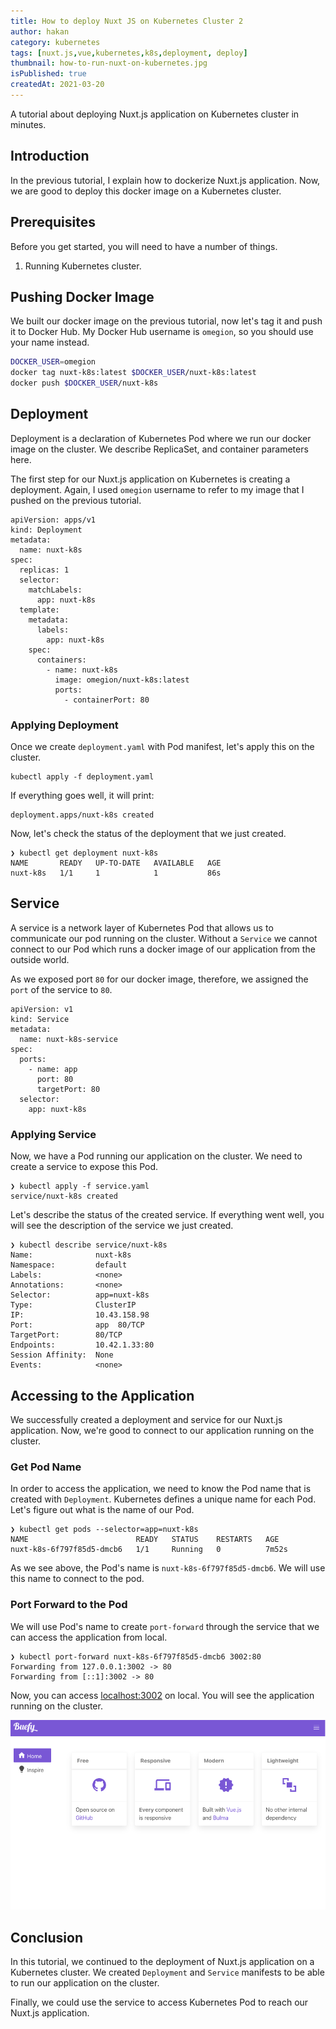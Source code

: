 ```yaml
---
title: How to deploy Nuxt JS on Kubernetes Cluster 2
author: hakan
category: kubernetes
tags: [nuxt.js,vue,kubernetes,k8s,deployment, deploy]
thumbnail: how-to-run-nuxt-on-kubernetes.jpg
isPublished: true
createdAt: 2021-03-20
---
```


A tutorial about deploying Nuxt.js application on Kubernetes cluster in minutes.
<!--more-->

## Introduction

In the previous tutorial, I explain how to dockerize Nuxt.js application. Now, we are good to deploy this docker image on a Kubernetes cluster.

## Prerequisites
Before you get started, you will need to have a number of things.
1. Running Kubernetes cluster.

## Pushing Docker Image

We built our docker image on the previous tutorial, now let's tag it and push it to Docker Hub. My Docker Hub username is `omegion`, so you should use your name instead.

```bash
DOCKER_USER=omegion
docker tag nuxt-k8s:latest $DOCKER_USER/nuxt-k8s:latest
docker push $DOCKER_USER/nuxt-k8s
```

## Deployment

Deployment is a declaration of Kubernetes Pod where we run our docker image on the cluster. We describe ReplicaSet, and container parameters here.

The first step for our Nuxt.js application on Kubernetes is creating a deployment. Again, I used `omegion` username to refer to my image that I pushed on the previous tutorial.

```yaml[deployment.yaml]
apiVersion: apps/v1
kind: Deployment
metadata:
  name: nuxt-k8s
spec:
  replicas: 1
  selector:
    matchLabels:
      app: nuxt-k8s
  template:
    metadata:
      labels:
        app: nuxt-k8s
    spec:
      containers:
        - name: nuxt-k8s
          image: omegion/nuxt-k8s:latest
          ports:
            - containerPort: 80
```

### Applying Deployment

Once we create `deployment.yaml` with Pod manifest, let's apply this on the cluster.

```shell
kubectl apply -f deployment.yaml
```

If everything goes well, it will print:

```shell
deployment.apps/nuxt-k8s created
```

Now, let's check the status of the deployment that we just created.

```shell
❯ kubectl get deployment nuxt-k8s           
NAME       READY   UP-TO-DATE   AVAILABLE   AGE
nuxt-k8s   1/1     1            1           86s
```

## Service

A service is a network layer of Kubernetes Pod that allows us to communicate our pod running on the cluster. Without a `Service` we cannot connect to our Pod which runs a docker image of our application from the outside world.

As we exposed port `80` for our docker image, therefore, we assigned the `port` of the service to `80`. 

```yaml[service.yaml]
apiVersion: v1
kind: Service
metadata:
  name: nuxt-k8s-service
spec:
  ports:
    - name: app
      port: 80
      targetPort: 80
  selector:
    app: nuxt-k8s
```

### Applying Service

Now, we have a Pod running our application on the cluster. We need to create a service to expose this Pod.

```shell
❯ kubectl apply -f service.yaml   
service/nuxt-k8s created
```

Let's describe the status of the created service. If everything went well, you will see the description of the service we just created.

```shell
❯ kubectl describe service/nuxt-k8s   
Name:              nuxt-k8s
Namespace:         default
Labels:            <none>
Annotations:       <none>
Selector:          app=nuxt-k8s
Type:              ClusterIP
IP:                10.43.158.98
Port:              app  80/TCP
TargetPort:        80/TCP
Endpoints:         10.42.1.33:80
Session Affinity:  None
Events:            <none>
```

## Accessing to the Application

We successfully created a deployment and service for our Nuxt.js application. Now, we're good to connect to our application running on the cluster.

### Get Pod Name

In order to access the application, we need to know the Pod name that is created with `Deployment`. Kubernetes defines a unique name for each Pod. Let's figure out what is the name of our Pod.

```shell
❯ kubectl get pods --selector=app=nuxt-k8s
NAME                        READY   STATUS    RESTARTS   AGE
nuxt-k8s-6f797f85d5-dmcb6   1/1     Running   0          7m52s
```

As we see above, the Pod's name is `nuxt-k8s-6f797f85d5-dmcb6`. We will use this name to connect to the pod.

### Port Forward to the Pod

We will use Pod's name to create `port-forward` through the service that we can access the application from local.

```shell
❯ kubectl port-forward nuxt-k8s-6f797f85d5-dmcb6 3002:80
Forwarding from 127.0.0.1:3002 -> 80
Forwarding from [::1]:3002 -> 80
```

Now, you can access [localhost:3002](http://localhost:3002) on local. You will see the application running on the cluster.

![image](/public/img/nuxt-k8s-screenshot-1.png "Nuxt.js Application Screen")

## Conclusion

In this tutorial, we continued to the deployment of Nuxt.js application on a Kubernetes cluster. We created `Deployment` and `Service` manifests to be able to run our application on the cluster.

Finally, we could use the service to access Kubernetes Pod to reach our Nuxt.js application.
